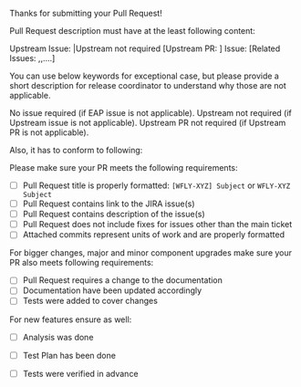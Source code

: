 Thanks for submitting your Pull Request!

Pull Request description must have at the least following content:

Upstream Issue: <TICKET>|Upstream not required
[Upstream PR: <PR>]
Issue: <TICKET>
[Related Issues: <TICKET>,<TICKET>,....]

You can use below keywords for exceptional case, but please provide a short description for release coordinator to understand why those are not applicable.

No issue required (if EAP issue is not applicable).
Upstream not required (if Upstream issue is not applicable).
Upstream PR not required (if Upstream PR is not applicable).


Also, it has to conform to following:

Please make sure your PR meets the following requirements:
- [ ] Pull Request title is properly formatted: `[WFLY-XYZ] Subject` or `WFLY-XYZ Subject`
- [ ] Pull Request contains link to the JIRA issue(s)
- [ ] Pull Request contains description of the issue(s)
- [ ] Pull Request does not include fixes for issues other than the main ticket
- [ ] Attached commits represent units of work and are properly formatted

For bigger changes, major and minor component upgrades make sure your PR also meets following requirements:
- [ ] Pull Request requires a change to the documentation
- [ ] Documentation have been updated accordingly
- [ ] Tests were added to cover changes

For new features ensure as well:
- [ ] Analysis was done
- [ ] Test Plan has been done
- [ ] Tests were verified in advance

